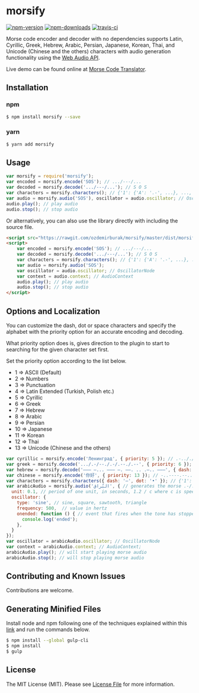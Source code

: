 # morsify

[![npm-version]][npm] [![npm-downloads]][npm] [![travis-ci]][travis]

Morse code encoder and decoder with no dependencies supports Latin, Cyrillic, Greek, Hebrew, 
Arabic, Persian, Japanese, Korean, Thai, and Unicode (Chinese and the others) characters with audio generation functionality using the [Web Audio API](https://developer.mozilla.org/en-US/docs/Web/API/Web_Audio_API). 

Live demo can be found online at [Morse Code Translator](https://morsify.net).

## Installation

### npm

```bash
$ npm install morsify --save
```

### yarn

```bash
$ yarn add morsify
```

## Usage

```js
var morsify = require('morsify');
var encoded = morsify.encode('SOS'); // .../---/... 
var decoded = morsify.decode('.../---/...'); // S O S
var characters = morsify.characters(); // {'1': {'A': '.-', ...}, ..., '11': {'ㄱ': '.-..', ...}}
var audio = morsify.audio('SOS'), oscillator = audio.oscillator; // OscillatorNode
audio.play(); // play audio
audio.stop(); // stop audio
```

Or alternatively, you can also use the library directly with including the source file.

```html
<script src="https://rawgit.com/ozdemirburak/morsify/master/dist/morsify.min.js"></script>
<script>
    var encoded = morsify.encode('SOS'); // .../---/... 
    var decoded = morsify.decode('.../---/...'); // S O S
    var characters = morsify.characters(); // {'1': {'A': '.-', ...}, ..., '11': {'ㄱ': '.-..', ...}}
    var audio = morsify.audio('SOS');
    var oscillator = audio.oscillator; // OscillatorNode
    var context = audio.context; // AudioContext
    audio.play(); // play audio
    audio.stop(); // stop audio
</script>
```

## Options and Localization

You can customize the dash, dot or space characters and specify the alphabet with the priority option for
an accurate encoding and decoding.
 
What priority option does is, gives direction to the plugin to start to searching for the given character set first.

Set the priority option according to the list below.

- 1 => ASCII (Default)
- 2 => Numbers
- 3 => Punctuation
- 4 => Latin Extended (Turkish, Polish etc.)
- 5 => Cyrillic
- 6 => Greek
- 7 => Hebrew
- 8 => Arabic
- 9 => Persian
- 10 => Japanese
- 11 => Korean
- 12 => Thai
- 13 => Unicode (Chinese and the others)

```js
var cyrillic = morsify.encode('Ленинград', { priority: 5 }); // .-.././-./../-./--./.-./.-/-..
var greek = morsify.decode('.../.-/--./.-/.--./.--', { priority: 6 }); // Σ Α Γ Α Π Ω
var hebrew = morsify.decode('––– –... ––– –. ––. .. .–.. –––', { dash: '–', dot: '.', space: ' ', priority: 7 }); // ה ב ה נ ג י ל ה
var chinese = morsify.encode('你好', { priority: 13 }); // -..----.--...../-.--..-.-----.-
var characters = morsify.characters({ dash: '–', dot: '•' }); // {'1': {'A': '•–', ...}, ..., '11': {'ㄱ': '•–••', ...}}
var arabicAudio = morsify.audio('البُراق‎‎', { // generates the morse .-/.-../-.../.-./.-/--.- then generates the audio from it
  unit: 0.1, // period of one unit, in seconds, 1.2 / c where c is speed of transmission, in words per minute
  oscillator: {
    type: 'sine', // sine, square, sawtooth, triangle
    frequency: 500,  // value in hertz
    onended: function () { // event that fires when the tone has stopped playing
      console.log('ended');
    },
  }
}); 
var oscillator = arabicAudio.oscillator; // OscillatorNode 
var context = arabicAudio.context; // AudioContext; 
arabicAudio.play(); // will start playing morse audio
arabicAudio.stop(); // will stop playing morse audio
```

## Contributing and Known Issues

Contributions are welcome. 

## Generating Minified Files

Install node and npm following one of the techniques explained within 
this [link](https://gist.github.com/isaacs/579814) and run the commands below.

``` bash
$ npm install --global gulp-cli
$ npm install
$ gulp
```

## License
The MIT License (MIT). Please see [License File](LICENSE) for more information.

  [npm-version]: https://img.shields.io/npm/v/morsify.svg?style=flat-square
  [npm-downloads]: https://img.shields.io/npm/dm/morsify.svg?style=flat-square
  [travis-ci]: https://img.shields.io/travis/ozdemirburak/morsify/master.svg?style=flat-square

  [npm]: https://www.npmjs.com/package/morsify
  [travis]: https://travis-ci.org/ozdemirburak/morsify
